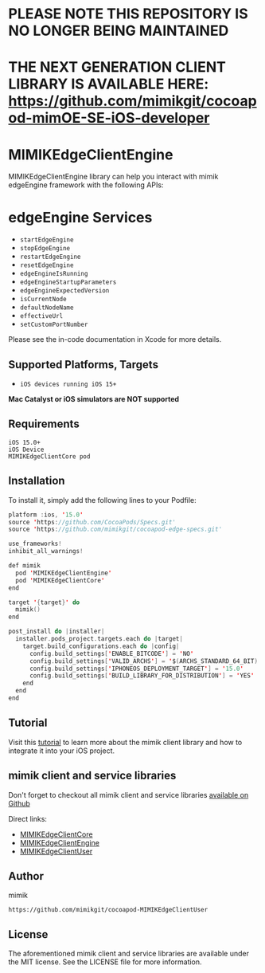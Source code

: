 # PLEASE NOTE THIS REPOSITORY IS NO LONGER BEING MAINTAINED

# THE NEXT GENERATION CLIENT LIBRARY IS AVAILABLE HERE: https://github.com/mimikgit/cocoapod-mimOE-SE-iOS-developer

#
# MIMIKEdgeClientEngine

MIMIKEdgeClientEngine library can help you interact with mimik edgeEngine framework with the following APIs:
 
 # edgeEngine Services

 * `startEdgeEngine`
 * `stopEdgeEngine`
 * `restartEdgeEngine`
 * `resetEdgeEngine`
 * `edgeEngineIsRunning` 
 * `edgeEngineStartupParameters`
 * `edgeEngineExpectedVersion`
 * `isCurrentNode`
 * `defaultNodeName`
 * `effectiveUrl`
 * `setCustomPortNumber`

Please see the in-code documentation in Xcode for more details.

## Supported Platforms, Targets
* `iOS devices running iOS 15+`

**Mac Catalyst or iOS simulators are NOT supported**

## Requirements
```
iOS 15.0+
iOS Device
MIMIKEdgeClientCore pod
```

## Installation

To install it, simply add the following lines to your Podfile:

```swift
platform :ios, '15.0'
source 'https://github.com/CocoaPods/Specs.git'
source 'https://github.com/mimikgit/cocoapod-edge-specs.git'

use_frameworks!
inhibit_all_warnings!

def mimik
  pod 'MIMIKEdgeClientEngine'
  pod 'MIMIKEdgeClientCore'
end

target '{target}' do
  mimik()
end

post_install do |installer|
  installer.pods_project.targets.each do |target|
    target.build_configurations.each do |config|
      config.build_settings['ENABLE_BITCODE'] = 'NO'
      config.build_settings['VALID_ARCHS'] = '$(ARCHS_STANDARD_64_BIT)'
      config.build_settings['IPHONEOS_DEPLOYMENT_TARGET'] = '15.0'
      config.build_settings['BUILD_LIBRARY_FOR_DISTRIBUTION'] = 'YES'
    end
  end
end
```

## Tutorial

Visit this [tutorial](https://devdocs.mimik.com/tutorials/03-index) to learn more about the mimik client library and how to integrate it into your iOS project.

## mimik client and service libraries

Don't forget to checkout all mimik client and service libraries [available on Github](https://github.com/search?q=cocoapod-MIMIKEdgeClient)

Direct links:
 
 * [MIMIKEdgeClientCore](https://github.com/mimikgit/cocoapod-MIMIKEdgeClientCore)
 * [MIMIKEdgeClientEngine](https://github.com/mimikgit/cocoapod-MIMIKEdgeClientEngine)
 * [MIMIKEdgeClientUser](https://github.com/mimikgit/cocoapod-MIMIKEdgeClientUser)

## Author

mimik
```
https://github.com/mimikgit/cocoapod-MIMIKEdgeClientUser
```

## License

The aforementioned mimik client and service libraries are available under the MIT license. See the LICENSE file for more information.
